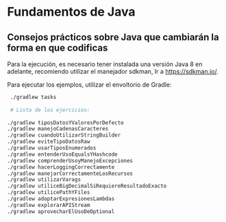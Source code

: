 # Fundamentos de Java
## Consejos prácticos sobre Java que cambiarán la forma en que codificas


Para la ejecución, es necesario tener instalada una versión Java 8 en adelante, recomiendo utilizar el manejador sdkman, Ir a https://sdkman.io/.

 Para ejecutar los ejemplos, utilizar el envoltorio de Gradle:

```bash
 ./gradlew tasks
 
 # Lista de los ejercicios:
 
./gradlew tiposDatosYValoresPorDefecto
./gradlew manejoCadenasCaracteres
./gradlew cuandoUtilizarStringBuilder
./gradlew eviteTipoDatosRaw
./gradlew usarTiposEnumerados
./gradlew entenderUsoEqualsYHashcode
./gradlew comprenderUsoyManejoExcepciones
./gradlew hacerLoggingCorrectamente
./gradlew manejarCorrectamenteLosRecursos
./gradlew utilizarVarags
./gradlew utiliceBigDecimalSiRequiereResultadoExacto
./gradlew utilicePathYFiles
./gradlew adoptarExpresionesLambdas
./gradlew explorarAPIStream
./gradlew aprovecharElUsoDeOptional

  
```

